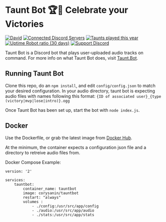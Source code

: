 
# Taunt Bot 🏆🤖 Celebrate your Victories

[![David](https://img.shields.io/david/CorySanin/tauntbot)](https://david-dm.org/CorySanin/tauntbot) [![Connected Discord Servers](https://img.shields.io/badge/dynamic/json?color=brightgreen&label=Servers&query=%24.server_count&url=https%3A%2F%2Ftaunt.bot%2Fstats.json.php)](https://discordapp.com/oauth2/authorize?client_id=227435708183216128&scope=bot&permissions=3165184) [![Taunts played this year](https://img.shields.io/badge/dynamic/json?color=brightgreen&label=Taunts&query=%24.year_taunts&url=https%3A%2F%2Ftaunt.bot%2Fstats.json.php)](https://taunt.bot) [![Uptime Robot ratio (30 days)](https://img.shields.io/uptimerobot/ratio/m782912905-c4639c4b2726f26676ee25ef)](https://status.taunt.bot/) [![Support Discord](https://img.shields.io/discord/225989349949308928)](https://discord.gg/D3tTjQ4)

Taunt Bot is a Discord bot that plays user-uploaded audio tracks on command. For more info on what Taunt Bot does, visit [Taunt.Bot](https://taunt.bot).

## Running Taunt Bot

Clone this repo, do an `npm install`, and edit `config/config.json` to match your desired configuration. In your audio directory, taunt bot is expecting audio files with names following this format: 
`{ID of associated user}_{type (victory|mvp|lose|intro)}.ogg`

Once Taunt Bot has been set up, start the bot with `node index.js`.

## Docker

Use the Dockerfile, or grab the latest image from [Docker Hub](https://hub.docker.com/r/corysanin/tauntbot).

At the minimum, the container expects a configuration json file and a directory to retreive audio files from.

Docker Compose Example:

```
version: '2'

services:
    tauntbot:
        container_name: tauntbot
        image: corysanin/tauntbot
        restart: "always"
        volumes :
            - ./config:/usr/src/app/config
            - ./audio:/usr/src/app/audio
            - ./stats:/usr/src/app/stats
```